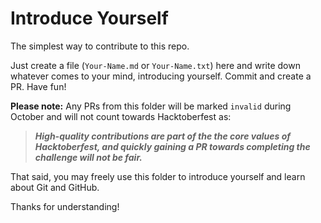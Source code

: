 # Introduce Yourself

The simplest way to contribute to this repo.

Just create a file (`Your-Name.md` or `Your-Name.txt`) here and write down whatever comes to your mind, introducing yourself. Commit and create a PR. Have fun!

**Please note:** Any PRs from this folder will be marked `invalid` during October and will not count towards Hacktoberfest as:

> _**High-quality contributions are part of the the core values of Hacktoberfest, and quickly gaining a PR towards completing the challenge will not be fair.**_

That said, you may freely use this folder to introduce yourself and learn about Git and GitHub.

Thanks for understanding!
